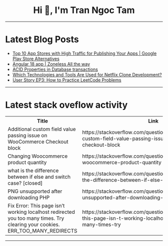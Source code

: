 <h1 align="center">Hi 👋, I'm Tran Ngoc Tam</h1>

---

# Latest Blog Posts 
<!-- BLOG-POST-LIST:START -->
- [Top 10 App Stores with High Traffic for Publishing Your Apps | Google Play Store Alternatives](https://dev.to/sh20raj/top-10-app-stores-with-high-traffic-for-publishing-your-apps-google-play-store-alternatives-58k3)
- [Angular 18 app | Zoneless All the way](https://dev.to/john_kirathe/angular-18-app-zoneless-all-the-way-2nbb)
- [ACID Properties in Database transactions](https://dev.to/the_guy_richie/acid-properties-in-database-transactions-5n7)
- [Which Technologies and Tools Are Used for Netflix Clone Development?](https://dev.to/dilshaddurani/which-technologies-and-tools-are-used-for-netflix-clone-development-256i)
- [User Story EP3: How to Practice LeetCode Problems](https://dev.to/marscode/user-story-ep3-how-to-practice-leetcode-problems-5elj)
<!-- BLOG-POST-LIST:END -->

---

# Latest stack oveflow activity
<table>
  <tr><th>Title</th><th>Link</th></tr>
  <!-- STACKOVERFLOW:START --><tr><td>Additional custom field value passing issue on WooCommerce Checkout block</td><td>https://stackoverflow.com/questions/78621094/additional-custom-field-value-passing-issue-on-woocommerce-checkout-block</td></tr><tr><td>Changing Woocommerce product quantity</td><td>https://stackoverflow.com/questions/78621038/changing-woocommerce-product-quantity</td></tr><tr><td>what is the difference between if else and switch case? [closed]</td><td>https://stackoverflow.com/questions/78620792/what-is-the-difference-between-if-else-and-switch-case</td></tr><tr><td>PNG unsupported after downloading PHP</td><td>https://stackoverflow.com/questions/78620786/png-unsupported-after-downloading-php</td></tr><tr><td>Fix Error: This page isn’t working localhost redirected you too many times. Try clearing your cookies. ERR_TOO_MANY_REDIRECTS</td><td>https://stackoverflow.com/questions/78620729/fix-error-this-page-isn-t-working-localhost-redirected-you-too-many-times-try</td></tr><!-- STACKOVERFLOW:END -->
</table>

---


